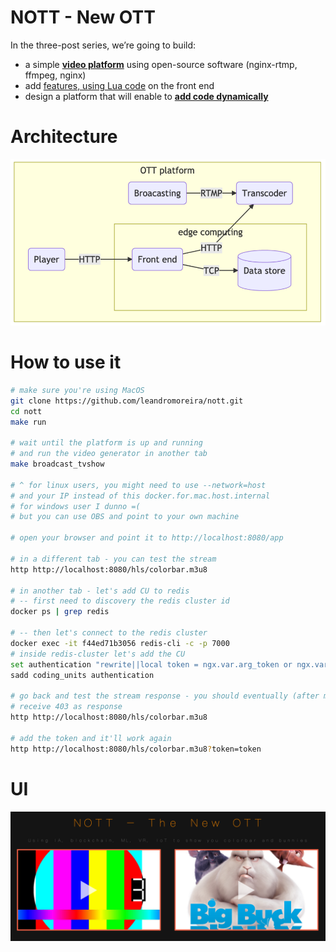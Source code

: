 # NOTT - New OTT

In the three-post series, we’re going to build:
*  a simple [**video platform**](https://leandromoreira.com.br/2020/04/19/building-an-open-source-ott-platform/) using open-source software (nginx-rtmp, ffmpeg, nginx)
* add [features, using Lua code](https://leandromoreira.com.br/2020/04/19/empowering-nginx-with-lua-code/) on the front end
* design a platform that will enable to [**add code dynamically**](https://leandromoreira.com.br/2020/04/19/building-an-edge-computing-platform/)

# Architecture

![an overview of the NOTT project](/img/ott_overview.png "an overview of the NOTT project")

# How to use it

```bash
# make sure you're using MacOS
git clone https://github.com/leandromoreira/nott.git
cd nott
make run

# wait until the platform is up and running
# and run the video generator in another tab
make broadcast_tvshow

# ^ for linux users, you might need to use --network=host 
# and your IP instead of this docker.for.mac.host.internal
# for windows user I dunno =(
# but you can use OBS and point to your own machine

# open your browser and point it to http://localhost:8080/app

# in a different tab - you can test the stream
http http://localhost:8080/hls/colorbar.m3u8

# in another tab - let's add CU to redis
# -- first need to discovery the redis cluster id
docker ps | grep redis

# -- then let's connect to the redis cluster
docker exec -it f44ed71b3056 redis-cli -c -p 7000
# inside redis-cluster let's add the CU
set authentication "rewrite||local token = ngx.var.arg_token or ngx.var.cookie_superstition \n if token ~= 'token' then \n return ngx.exit(ngx.HTTP_FORBIDDEN) \n else \n ngx.header['Set-Cookie'] = {'superstition=token'} \n end"
sadd coding_units authentication

# go back and test the stream response - you should eventually (after max 20s)
# receive 403 as response
http http://localhost:8080/hls/colorbar.m3u8

# add the token and it'll work again
http http://localhost:8080/hls/colorbar.m3u8?token=token
```

# UI

![NOTT's UI](/img/nott_view.png "NOTT's UI")

